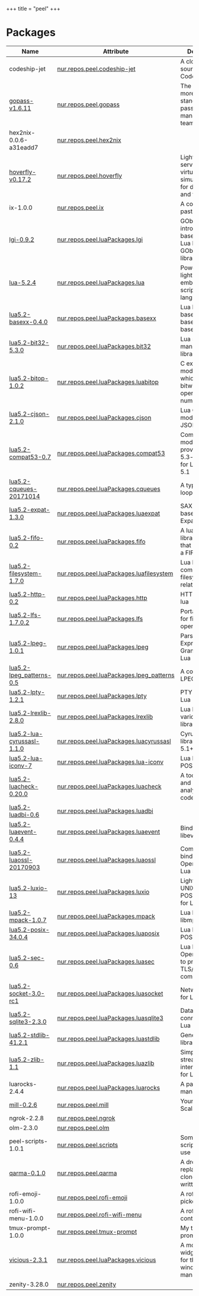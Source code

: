 
+++
title = "peel"
+++

# Packages

Name | Attribute | Description
-----|-----------|------------
codeship-jet|[nur.repos.peel.codeship-jet](https://github.com/nix-community/nur-combined/tree/master/repos/peel/pkgs/tools/misc/codeship-jet/default.nix#L27)|A closed-source cli for CodeShip CI
[gopass-v1.6.11](https://www.justwatch.com/gopass)|[nur.repos.peel.gopass](https://github.com/nix-community/nur-combined/tree/master/repos/peel/pkgs/tools/security/gopass/default.nix#L26)|The slightly more awesome standard unix password manager for teams
hex2nix-0.0.6-a31eadd7|[nur.repos.peel.hex2nix](https://github.com/nix-community/nur-combined/tree/master/repos/peel)|
[hoverfly-v0.17.2](http://hoverfly.io)|[nur.repos.peel.hoverfly](https://github.com/nix-community/nur-combined/tree/master/repos/peel/pkgs/development/tools/hoverfly/default.nix#L17)|Lightweight service virtualization/API simulation tool for developers and testers
ix-1.0.0|[nur.repos.peel.ix](https://github.com/nix-community/nur-combined/tree/master/repos/peel/pkgs/misc/ix/default.nix#L33)|A command line pastebin
[lgi-0.9.2](https://github.com/pavouk/lgi)|[nur.repos.peel.luaPackages.lgi](https://github.com/nix-community/nur-combined/tree/master/repos/peel)|GObject-introspection based dynamic Lua binding to GObject based libraries
[lua-5.2.4](http://www.lua.org)|[nur.repos.peel.luaPackages.lua](https://github.com/nix-community/nur-combined/tree/master/repos/peel)|Powerful, fast, lightweight, embeddable scripting language
[lua5.2-basexx-0.4.0](https://github.com/aiq/basexx)|[nur.repos.peel.luaPackages.basexx](https://github.com/nix-community/nur-combined/tree/master/repos/peel)|Lua library for base2, base16, base32, base64, base85
[lua5.2-bit32-5.3.0](http://www.lua.org/manual/5.2/manual.html#6.7)|[nur.repos.peel.luaPackages.bit32](https://github.com/nix-community/nur-combined/tree/master/repos/peel)|Lua 5.2 bit manipulation library
[lua5.2-bitop-1.0.2](http://bitop.luajit.org)|[nur.repos.peel.luaPackages.luabitop](https://github.com/nix-community/nur-combined/tree/master/repos/peel)|C extension module for Lua which adds bitwise operations on numbers
[lua5.2-cjson-2.1.0](https://www.kyne.com.au/~mark/software/lua-cjson.php)|[nur.repos.peel.luaPackages.cjson](https://github.com/nix-community/nur-combined/tree/master/repos/peel)|Lua C extension module for JSON support
[lua5.2-compat53-0.7](https://github.com/keplerproject/lua-compat-5.3)|[nur.repos.peel.luaPackages.compat53](https://github.com/nix-community/nur-combined/tree/master/repos/peel)|Compatibility module providing Lua-5.3-style APIs for Lua 5.2 and 5.1
[lua5.2-cqueues-20171014](https://www.25thandclement.com/~william/projects/cqueues.html)|[nur.repos.peel.luaPackages.cqueues](https://github.com/nix-community/nur-combined/tree/master/repos/peel)|A type of event loop for Lua
[lua5.2-expat-1.3.0](http://matthewwild.co.uk/projects/luaexpat)|[nur.repos.peel.luaPackages.luaexpat](https://github.com/nix-community/nur-combined/tree/master/repos/peel)|SAX XML parser based on the Expat library
[lua5.2-fifo-0.2](https://github.com/daurnimator/fifo.lua)|[nur.repos.peel.luaPackages.fifo](https://github.com/nix-community/nur-combined/tree/master/repos/peel)|A lua library/'class' that implements a FIFO
[lua5.2-filesystem-1.7.0](https://github.com/keplerproject/luafilesystem)|[nur.repos.peel.luaPackages.luafilesystem](https://github.com/nix-community/nur-combined/tree/master/repos/peel)|Lua library complementing filesystem-related functions
[lua5.2-http-0.2](https://daurnimator.github.io/lua-http/0.2/)|[nur.repos.peel.luaPackages.http](https://github.com/nix-community/nur-combined/tree/master/repos/peel)|HTTP library for lua
[lua5.2-lfs-1.7.0.2](https://keplerproject.github.com/luafilesystem)|[nur.repos.peel.luaPackages.lfs](https://github.com/nix-community/nur-combined/tree/master/repos/peel)|Portable library for filesystem operations
[lua5.2-lpeg-1.0.1](http://www.inf.puc-rio.br/~roberto/lpeg/)|[nur.repos.peel.luaPackages.lpeg](https://github.com/nix-community/nur-combined/tree/master/repos/peel)|Parsing Expression Grammars For Lua
[lua5.2-lpeg_patterns-0.5](https://github.com/daurnimator/lpeg_patterns)|[nur.repos.peel.luaPackages.lpeg_patterns](https://github.com/nix-community/nur-combined/tree/master/repos/peel)|A collection of LPEG patterns
[lua5.2-lpty-1.2.1](http://www.tset.de/lpty)|[nur.repos.peel.luaPackages.lpty](https://github.com/nix-community/nur-combined/tree/master/repos/peel)|PTY control for Lua
[lua5.2-lrexlib-2.8.0](https://github.com/rrthomas/lrexlib)|[nur.repos.peel.luaPackages.lrexlib](https://github.com/nix-community/nur-combined/tree/master/repos/peel)|Lua bindings of various regex library APIs
[lua5.2-lua-cyrussasl-1.1.0](https://github.com/JorjBauer/lua-cyrussasl)|[nur.repos.peel.luaPackages.luacyrussasl](https://github.com/nix-community/nur-combined/tree/master/repos/peel)|Cyrus SASL library for Lua 5.1+
[lua5.2-lua-iconv-7](https://ittner.github.io/lua-iconv/)|[nur.repos.peel.luaPackages.lua-iconv](https://github.com/nix-community/nur-combined/tree/master/repos/peel)|Lua bindings for POSIX iconv
[lua5.2-luacheck-0.20.0](https://github.com/mpeterv/luacheck)|[nur.repos.peel.luaPackages.luacheck](https://github.com/nix-community/nur-combined/tree/master/repos/peel)|A tool for linting and static analysis of Lua code
[lua5.2-luadbi-0.6](https://github.com/mwild1/luadbi)|[nur.repos.peel.luaPackages.luadbi](https://github.com/nix-community/nur-combined/tree/master/repos/peel)|
[lua5.2-luaevent-0.4.4](http://luaforge.net/projects/luaevent/)|[nur.repos.peel.luaPackages.luaevent](https://github.com/nix-community/nur-combined/tree/master/repos/peel)|Binding of libevent to Lua
[lua5.2-luaossl-20170903](https://www.25thandclement.com/~william/projects/luaossl.html)|[nur.repos.peel.luaPackages.luaossl](https://github.com/nix-community/nur-combined/tree/master/repos/peel)|Comprehensive binding to OpenSSL for Lua 5.1+
[lua5.2-luxio-13](https://www.gitano.org.uk/luxio/)|[nur.repos.peel.luaPackages.luxio](https://github.com/nix-community/nur-combined/tree/master/repos/peel)|Lightweight UNIX I/O and POSIX binding for Lua
[lua5.2-mpack-1.0.7](https://github.com/libmpack/libmpack-lua)|[nur.repos.peel.luaPackages.mpack](https://github.com/nix-community/nur-combined/tree/master/repos/peel)|Lua bindings for libmpack
[lua5.2-posix-34.0.4](https://github.com/luaposix/luaposix)|[nur.repos.peel.luaPackages.luaposix](https://github.com/nix-community/nur-combined/tree/master/repos/peel)|Lua bindings for POSIX API
[lua5.2-sec-0.6](https://github.com/brunoos/luasec)|[nur.repos.peel.luaPackages.luasec](https://github.com/nix-community/nur-combined/tree/master/repos/peel)|Lua binding for OpenSSL library to provide TLS/SSL communication
[lua5.2-socket-3.0-rc1](http://w3.impa.br/~diego/software/luasocket/)|[nur.repos.peel.luaPackages.luasocket](https://github.com/nix-community/nur-combined/tree/master/repos/peel)|Network support for Lua
[lua5.2-sqlite3-2.3.0](https://github.com/LuaDist/luasql-sqlite3)|[nur.repos.peel.luaPackages.luasqlite3](https://github.com/nix-community/nur-combined/tree/master/repos/peel)|Database connectivity for Lua
[lua5.2-stdlib-41.2.1](https://github.com/lua-stdlib/lua-stdlib)|[nur.repos.peel.luaPackages.luastdlib](https://github.com/nix-community/nur-combined/tree/master/repos/peel)|General Lua libraries
[lua5.2-zlib-1.1](https://github.com/brimworks/lua-zlib)|[nur.repos.peel.luaPackages.luazlib](https://github.com/nix-community/nur-combined/tree/master/repos/peel)|Simple streaming interface to zlib for Lua
luarocks-2.4.4|[nur.repos.peel.luaPackages.luarocks](https://github.com/nix-community/nur-combined/tree/master/repos/peel)|A package manager for Lua
[mill-0.2.6](http://lihaoyi.com/mill/)|[nur.repos.peel.mill](https://github.com/nix-community/nur-combined/tree/master/repos/peel/pkgs/development/tools/mill/default.nix#L25)|Your shiny new Scala build tool! 
ngrok-2.2.8|[nur.repos.peel.ngrok](https://github.com/nix-community/nur-combined/tree/master/repos/peel)|
olm-2.3.0|[nur.repos.peel.olm](https://github.com/nix-community/nur-combined/tree/master/repos/peel)|
peel-scripts-1.0.1|[nur.repos.peel.scripts](https://github.com/nix-community/nur-combined/tree/master/repos/peel/pkgs/misc/scripts/default.nix#L29)|Some useful scripts I often use
[qarma-0.1.0](https://github.com/luebking/qarma)|[nur.repos.peel.qarma](https://github.com/nix-community/nur-combined/tree/master/repos/peel/pkgs/misc/qarma/default.nix#L34)|A drop-in replacement clone for zenity, written in Qt4/5
rofi-emoji-1.0.0|[nur.repos.peel.rofi-emoji](https://github.com/nix-community/nur-combined/tree/master/repos/peel/pkgs/misc/rofi-emoji/default.nix#L39)|A rofi emoji picker
rofi-wifi-menu-1.0.0|[nur.repos.peel.rofi-wifi-menu](https://github.com/nix-community/nur-combined/tree/master/repos/peel/pkgs/misc/rofi-wifi-menu/default.nix#L43)|A rofi wifi control panel
tmux-prompt-1.0.0|[nur.repos.peel.tmux-prompt](https://github.com/nix-community/nur-combined/tree/master/repos/peel/pkgs/misc/tmux-prompt/default.nix#L26)|My tmux-prompt
[vicious-2.3.1](https://github.com/Mic92/vicious)|[nur.repos.peel.luaPackages.vicious](https://github.com/nix-community/nur-combined/tree/master/repos/peel)|A modular widget library for the awesome window manager
zenity-3.28.0|[nur.repos.peel.zenity](https://github.com/nix-community/nur-combined/tree/master/repos/peel/pkgs/misc/zenity/default.nix#L5)|
